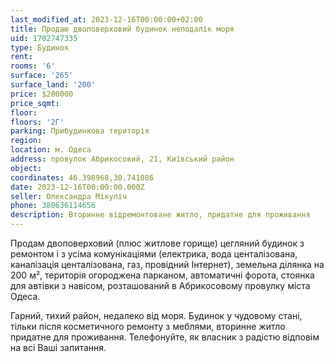 ```yaml
---
last_modified_at: 2023-12-16T00:00:00+02:00
title: Продаю двоповерховий будинок неподалік моря
uid: 1702747335
type: Будинок
rent:
rooms: '6'
surface: '265'
surface_land: '200'
price: $200000
price_sqmt:
floor:
floors: '2Г'
parking: Прибудинкова територія
region:
location: м. Одеса
address: провулок Абрикосовий, 21, Київський район
object:
coordinates: 46.398968,30.741086
date: 2023-12-16T00:00:00.000Z
seller: Олександра Мікуліч
phone: 380636114656
description: Вторинне відремонтоване житло, придатне для проживання
---
```


Продам двоповерховий (плюс житлове горище) цегляний будинок з ремонтом і з усіма комунікаціями (електрика, вода центалізована, каналізація центалізована, газ, провідний Інтернет), земельна ділянка на 200 м², територія огороджена парканом, автоматичні форота, стоянка для автівки з навісом, розташований в Абрикосовому провулку міста Одеса.

Гарний, тихий район, недалеко від моря. Будинок у чудовому стані, тільки після косметичного ремонту з меблями, вторинне житло придатне для проживання. Телефонуйте, як власник з радістю відповім на всі Ваші запитання.
